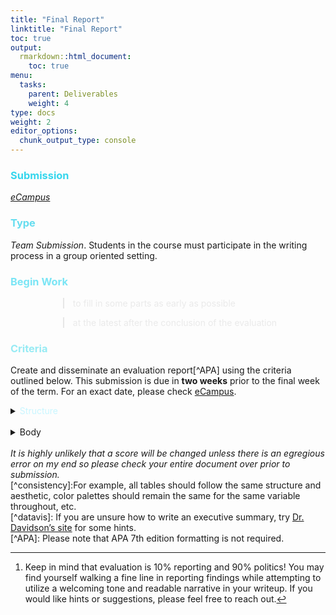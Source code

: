 ```yaml
---
title: "Final Report"
linktitle: "Final Report"
toc: true
output:
  rmarkdown::html_document:
    toc: true
menu:
  tasks:
    parent: Deliverables
    weight: 4
type: docs
weight: 2
editor_options: 
  chunk_output_type: console
---
```

<script src="/rmarkdown-libs/kePrint/kePrint.js"></script>
<link href="/rmarkdown-libs/lightable/lightable.css" rel="stylesheet" />

<style>
ul {
    margin-left: 1.5em;
}
</style>



### <span style="color:#35d6ed">Submission</span>
<i>[eCampus](https://ecampus.wvu.edu)</i>

### <span style="color:#65ddef">Type</span>

<i>Team Submission</i>. Students in the course must participate in the writing process in a group oriented setting.

### <span style="color:#7ae5f5">Begin Work</span>

<div style="padding-left: 60px;">

> <span style="color:#eaeaea">to fill in some parts as early as possible</span>

> <span style="color:#eaeaea">at the latest after the conclusion of the evaluation</span> 

</div>

### <span style="color:#97ebf4">Criteria</span>

Create and disseminate an evaluation report[^APA] using the criteria outlined below. This submission is due in <b>two weeks</b> prior to the final week of the term. For an exact date, please check [eCampus](https://ecampus.wvu.edu/). 

<details>

<summary> 
<span style="color:#c9f6ff">Structure</span>
</summary>

1. construct a single document that uses a one voice

2. use language appropriate for your intended audience and using proper grammar, spelling, and consistency in tone[^writing]

3. make the entire product aesthetically pleasing

4. remain consistent in how elements of the <span style='color:#c9f6ff'><a href='#body'>Body</a></span> are portrayed[^consistency]

5. create two or three variants following the table below

    <table class=" lightable-paper" style='font-family: "Arial Narrow", arial, helvetica, sans-serif; width: auto !important; margin-left: auto; margin-right: auto;'>
     <thead>
      <tr>
       <th style="text-align:left;color: #ffffff !important;background-color: transparent !important;vertical-align: middle !important;"> Variant </th>
       <th style="text-align:left;color: #ffffff !important;background-color: transparent !important;vertical-align: middle !important;"> Submission to </th>
       <th style="text-align:left;color: #ffffff !important;background-color: transparent !important;vertical-align: middle !important;"> Description </th>
       <th style="text-align:center;color: #ffffff !important;background-color: transparent !important;vertical-align: middle !important;"> Must satisfy <span style="color:#c9f6ff"><a href="#body">Body</a></span> criteria </th>
       <th style="text-align:center;color: #ffffff !important;background-color: transparent !important;vertical-align: middle !important;"> Required format </th>
      </tr>
     </thead>
    <tbody>
      <tr>
       <td style="text-align:left;width: 5em; color: #ffffff !important;color: #ffffff !important;background-color: transparent !important;vertical-align: middle !important;"> Client </td>
       <td style="text-align:left;width: 8em; color: #ffffff !important;color: #ffffff !important;background-color: transparent !important;vertical-align: middle !important;"> Sponsor </td>
       <td style="text-align:left;width: 30em; color: #ffffff !important;color: #ffffff !important;background-color: transparent !important;vertical-align: middle !important;"> This is a full evaluation report without any course related documentation </td>
       <td style="text-align:center;width: 10em; color: #ffffff !important;color: #ffffff !important;background-color: transparent !important;vertical-align: middle !important;"> 1-11 </td>
       <td style="text-align:center;width: 10em; color: #ffffff !important;color: #ffffff !important;background-color: transparent !important;vertical-align: middle !important;"> <img src="/logos/pdf-ico.png" alt="PDF" width="35"> </td>
      </tr>
      <tr>
       <td style="text-align:left;width: 5em; color: #ffffff !important;color: #ffffff !important;background-color: transparent !important;vertical-align: middle !important;"> Public </td>
       <td style="text-align:left;width: 8em; color: #ffffff !important;color: #ffffff !important;background-color: transparent !important;vertical-align: middle !important;"> Slack </td>
       <td style="text-align:left;width: 30em; color: #ffffff !important;color: #ffffff !important;background-color: transparent !important;vertical-align: middle !important;"> Remove any identifiable information and follow the guidelines of your IRB approval <i>if applicable</i>. </td>
       <td style="text-align:center;width: 10em; color: #ffffff !important;color: #ffffff !important;background-color: transparent !important;vertical-align: middle !important;"> 1-12 </td>
       <td style="text-align:center;width: 10em; color: #ffffff !important;color: #ffffff !important;background-color: transparent !important;vertical-align: middle !important;"> <img src="/logos/pdf-ico.png" alt="PDF" width="35"> </td>
      </tr>
      <tr>
       <td style="text-align:left;width: 5em; color: #ffffff !important;color: #ffffff !important;background-color: transparent !important;vertical-align: middle !important;"> Course </td>
       <td style="text-align:left;width: 8em; color: #ffffff !important;color: #ffffff !important;background-color: transparent !important;vertical-align: middle !important;"> eCampus </td>
       <td style="text-align:left;width: 30em; color: #ffffff !important;color: #ffffff !important;background-color: transparent !important;vertical-align: middle !important;"> This is a full evaluation report with additional course related documentation </td>
       <td style="text-align:center;width: 10em; color: #ffffff !important;color: #ffffff !important;background-color: transparent !important;vertical-align: middle !important;"> 1-13 </td>
       <td style="text-align:center;width: 10em; color: #ffffff !important;color: #ffffff !important;background-color: transparent !important;vertical-align: middle !important;"> <img src="/logos/doc-ico.png" alt="Word" width="35"> </td>
      </tr>
    </tbody>
    </table>
<br>
6. name your files using both of the following formats

<div style="padding-left: 60px;">

  > `teamname_finalreport.docx`
  
  > `teamname_finalreport.pdf`
  
</div>

</details>
<br>
<details>

<summary>
<span style="color:#c9f6ff"><a name="body">Body</a></span>
</summary>

  Required headers are provided in <font color="#bb86fc"><b>bold</b></font> and must be submitted in order.

1. <i>title page</i>
    
    Include a cover page with the (a) title in the middle of the page and (b) every group member’s name in the lower right-hand corner in an order of your choice with internal roles in parentheses <i>if applicable</i>. 

2. <font color="#bb86fc"><b>Table of Contents</b></font>

3. <font color="#bb86fc"><b>Executive Summary</b></font> 
    
    This is a one (1) to three (3) page shortened description of the full report. It is arguably the most crucial part, so please make sure you pay special attention to this part. You must include at least two data visualizations![^datavis] 
        
4. <font color="#bb86fc"><b>Introduction</b></font> 
    
    Provide a detailed description of the program derived from D1, D2, and your actual evaluation. 
        
5. <font color="#bb86fc"><b>Purpose</b></font>
    
    In one (1) page or less, describe the 
        
      - underlying reason for the evaluation 
      - evaluation questions
      - any other overarching purpose related elements you deem fit
      <br>
      <br>
6. <font color="#bb86fc"><b>Timeline</b></font>
    
    Provide a brief narrative and graphic outlining the entire evaluative process and activities. This should be no more than one (1) page.

7. <font color="#bb86fc"><b>Methods</b></font>
    
    This section will be a detailed description of your implemented methods. At minimum, please cover the following <i>where applicable</i>:
    
      - <font color="#bb86fc"><b>Participants</b></font>
      
        A description, including demographics, of the overall targeted population and sample that you have drawn.
      
      - <font color="#bb86fc"><b>Data Collection</b></font> 
          - <i>secondary data</i>
          
            Provide a description of what existing data you used in your evaluation, where it came from, what it looks like, and a description of the parts used.
          
          - <i>primary data</i>
          
            Discuss what data you actively collected within the scope of the evaluation, what it looks like, how you collected it, what instruments and/or materials were used, and how you gained permission from participants.
          <br>
8. <font color="#bb86fc"><b>Analysis</b></font>
    
    Provide a brief, clear and concise narrative of your analysis. Include tables and figures to make your point. Address how you analyzed the quantitative, qualitative, and or mixed data you had. Make a concerted effort to be extremely clear regarding the steps, when they occurred, and how you tackled the data set(s).
    
9. <font color="#bb86fc"><b>Results</b></font> 
    
    Provide summery description of the results. These must be directly tied back to the original evaluation questions.

10. <font color="#bb86fc"><b>Recommendations</b></font> <i>if applicable</i> 
    
    - <i>program-level</i> 
        
        Provide recommendations for improving the program. These should be tied back to the original evaluation questions.
        
    - <i>evaluation-level</i> 
    
        Provide recommendations for future evaluators including, but not limited to, what areas of the program may be value added to study, lessons learned from your evaluation efforts, etc.
        <br>
11. <font color="#bb86fc"><b>Appendix</b></font>
    
    Provide the results of your theory driven evaluation, in that note (a) your initial logic model with a summarized description, (b) an updated logic model with a summarized description, and (c) an explicit comparison using a narrative and/or table indicating elements of the program that differ between both. Add additional appendices as needed but please label each as A, B, C, ect.

12. <font color="#bb86fc"><b>Statement of Integrity</b></font>
    
    Written by your team collectively, submit a one (1) paragraph narrative describing everything you stated is truthful and that you indeed performed the work indicated within the evaluation report is accurate. Note that all parties must provide a signature under the paragraph agreeing to the statement. Digital signatures are absolutely acceptable and highly recommended.

13. <font color="#bb86fc"><b>Submission Receipt</b></font>
    
    Provide a receipt, statement signed by the primary stakeholder/sponsor, or some other proof that you have submitted your final report to the intended individual or party.

</details>
<br>
<i>It is highly unlikely that a score will be changed unless there is an egregious error on my end so please check your entire document over prior to submission.</i>

[^writing]: Keep in mind that evaluation is 10% reporting and 90% politics! You may find yourself walking a fine line in reporting findings while attempting to utilize a welcoming tone and readable narrative in your writeup. If you would like hints or suggestions, please feel free to reach out.
<br>
[^consistency]:For example, all tables should follow the same structure and aesthetic, color palettes should remain the same for the same variable throughout, etc.
<br>
[^datavis]: If you are unsure how to write an executive summary, try <a href="https://betterevaluation.org/en/evaluation-options/executive_summaries">Dr. Davidson’s site</a> for some hints.
<br>
[^APA]: Please note that APA 7th edition formatting is not required.
